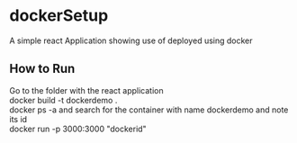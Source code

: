 # dockerSetup

A simple react Application showing use of deployed using docker

## How to Run

  Go to the folder with the react application<br/>
  docker build -t  dockerdemo . <br/>
  docker ps -a and search for the container with name dockerdemo and note its id<br/>
  docker run -p 3000:3000 "dockerid"
